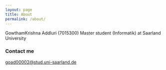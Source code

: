 ```yaml
---
layout: page
title: About
permalink: /about/
---
```


GowthamKrishna Addluri (7015300)
Master student (Informatik) at Saarland University


### Contact me

[goad00002@stud.uni-saarland.de](mailto:email@goad00002@stud.uni-saarland.de)